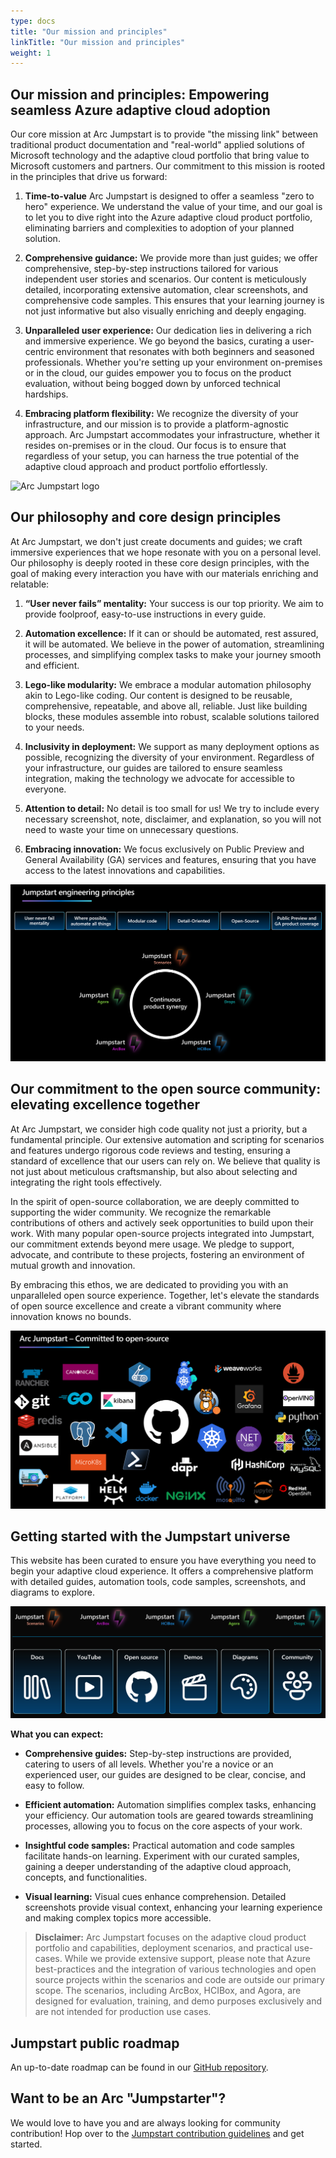 ```yaml
---
type: docs
title: "Our mission and principles"
linkTitle: "Our mission and principles"
weight: 1
---
```


## Our mission and principles: Empowering seamless Azure adaptive cloud adoption

Our core mission at Arc Jumpstart is to provide "the missing link" between traditional product documentation and "real-world" applied solutions of Microsoft technology and the adaptive cloud portfolio that bring value to Microsoft customers and partners. Our commitment to this mission is rooted in the principles that drive us forward:

1. **Time-to-value** Arc Jumpstart is designed to offer a seamless "zero to hero" experience. We understand the value of your time, and our goal is to let you to dive right into the Azure adaptive cloud product portfolio, eliminating barriers and complexities to adoption of your planned solution.

2. **Comprehensive guidance:** We provide more than just guides; we offer comprehensive, step-by-step instructions tailored for various independent user stories and scenarios. Our content is meticulously detailed, incorporating extensive automation, clear screenshots, and comprehensive code samples. This ensures that your learning journey is not just informative but also visually enriching and deeply engaging.

3. **Unparalleled user experience:** Our dedication lies in delivering a rich and immersive experience. We go beyond the basics, curating a user-centric environment that resonates with both beginners and seasoned professionals. Whether you're setting up your environment on-premises or in the cloud, our guides empower you to focus on the product evaluation, without being bogged down by unforced technical hardships.

4. **Embracing platform flexibility:** We recognize the diversity of your infrastructure, and our mission is to provide a platform-agnostic approach. Arc Jumpstart accommodates your infrastructure, whether it resides on-premises or in the cloud. Our focus is to ensure that regardless of your setup, you can harness the true potential of the adaptive cloud approach and product portfolio effortlessly.

<img src="/img/logo/jumpstart.png" alt="Arc Jumpstart logo" width="350">

## Our philosophy and core design principles

At Arc Jumpstart, we don't just create documents and guides; we craft immersive experiences that we hope resonate with you on a personal level. Our philosophy is deeply rooted in these core design principles, with the goal of making every interaction you have with our materials enriching and relatable:

1. **“User never fails” mentality:** Your success is our top priority. We aim to provide foolproof, easy-to-use instructions in every guide.

2. **Automation excellence:** If it can or should be automated, rest assured, it will be automated. We believe in the power of automation, streamlining processes, and simplifying complex tasks to make your journey smooth and efficient.

3. **Lego-like modularity:** We embrace a modular automation philosophy akin to Lego-like coding. Our content is designed to be reusable, comprehensive, repeatable, and above all, reliable. Just like building blocks, these modules assemble into robust, scalable solutions tailored to your needs.

4. **Inclusivity in deployment:** We support as many deployment options as possible, recognizing the diversity of your environment. Regardless of your infrastructure, our guides are tailored to ensure seamless integration, making the technology we advocate for accessible to everyone.

5. **Attention to detail:** No detail is too small for us! We try to include every necessary screenshot, note, disclaimer, and explanation, so you will not need to waste your time on unnecessary questions.

6. **Embracing innovation:** We focus exclusively on Public Preview and General Availability (GA) services and features, ensuring that you have access to the latest innovations and capabilities.

![Image of the Jumpstart core design principles](/img/about/principles.png)

## Our commitment to the open source community: elevating excellence together

At Arc Jumpstart, we consider high code quality not just a priority, but a fundamental principle. Our extensive automation and scripting for scenarios and features undergo rigorous code reviews and testing, ensuring a standard of excellence that our users can rely on. We believe that quality is not just about meticulous craftsmanship, but also about selecting and integrating the right tools effectively.

In the spirit of open-source collaboration, we are deeply committed to supporting the wider community. We recognize the remarkable contributions of others and actively seek opportunities to build upon their work. With many popular open-source projects integrated into Jumpstart, our commitment extends beyond mere usage. We pledge to support, advocate, and contribute to these projects, fostering an environment of mutual growth and innovation.

By embracing this ethos, we are dedicated to providing you with an unparalleled open source experience. Together, let's elevate the standards of open source excellence and create a vibrant community where innovation knows no bounds.

![Image showing open source projects logos](/img/about/oss.png)

## Getting started with the Jumpstart universe

This website has been curated to ensure you have everything you need to begin your adaptive cloud experience. It offers a comprehensive platform with detailed guides, automation tools, code samples, screenshots, and diagrams to explore.

![Image showing the Jumpstart universe](/img/about/universe.png)

**What you can expect:**

- **Comprehensive guides:** Step-by-step instructions are provided, catering to users of all levels. Whether you're a novice or an experienced user, our guides are designed to be clear, concise, and easy to follow.

- **Efficient automation:** Automation simplifies complex tasks, enhancing your efficiency. Our automation tools are geared towards streamlining processes, allowing you to focus on the core aspects of your work.

- **Insightful code samples:** Practical automation and code samples facilitate hands-on learning. Experiment with our curated samples, gaining a deeper understanding of the adaptive cloud approach, concepts, and functionalities.

- **Visual learning:** Visual cues enhance comprehension. Detailed screenshots provide visual context, enhancing your learning experience and making complex topics more accessible.

> **Disclaimer:** Arc Jumpstart focuses on the adaptive cloud product portfolio and capabilities, deployment scenarios, and practical use-cases. While we provide extensive support, please note that Azure best-practices and the integration of various technologies and open source projects within the scenarios and code are outside our primary scope. The scenarios, including ArcBox, HCIBox, and Agora, are designed for evaluation, training, and demo purposes exclusively and are not intended for production use cases.

## Jumpstart public roadmap

An up-to-date roadmap can be found in our [GitHub repository](https://aka.ms/JumpstartRoadmap).

## Want to be an Arc "Jumpstarter"?

We would love to have you and are always looking for community contribution! Hop over to the [Jumpstart contribution guidelines](/contribution_guidelines) and get started.
